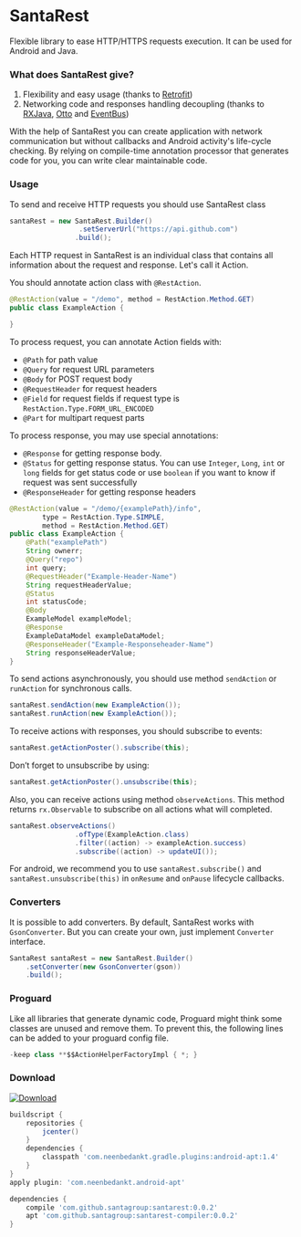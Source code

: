 # SantaRest

Flexible library to ease HTTP/HTTPS requests execution. It can be used for Android and Java.

### What does SantaRest give?

1. Flexibility and easy usage (thanks to [Retrofit](http://square.github.io/retrofit/))
2. Networking code and responses handling decoupling (thanks to [RXJava](https://github.com/ReactiveX/RxJava), [Otto](http://square.github.io/otto/) and [EventBus](https://github.com/greenrobot/EventBus))

With the help of SantaRest you can create application with network communication but without callbacks and Android activity's life-cycle checking.
By relying on compile-time annotation processor that generates code for you, you can write clear maintainable code.

### Usage

To send and receive HTTP requests you should use SantaRest class
```java
santaRest = new SantaRest.Builder()
                 .setServerUrl("https://api.github.com")
                .build();
```

Each HTTP request in SantaRest is an individual class that contains all information about the request and response. Let's call it Action.

You should annotate action class with `@RestAction`. 
```java
@RestAction(value = "/demo", method = RestAction.Method.GET)
public class ExampleAction {

}
```

To process request, you can annotate Action fields with:
* `@Path` for path value
* `@Query` for request URL parameters
* `@Body` for POST request body
* `@RequestHeader` for request headers
* `@Field` for request fields if request type is `RestAction.Type.FORM_URL_ENCODED`
* `@Part` for multipart request parts

To process response, you may use special annotations:
* `@Response` for getting response body.
* `@Status` for getting response status. You can use `Integer`, `Long`, `int` or `long` fields for get status code or use `boolean` if you want to know if request was sent successfully
* `@ResponseHeader` for getting response headers

```java
@RestAction(value = "/demo/{examplePath}/info",
        type = RestAction.Type.SIMPLE,
        method = RestAction.Method.GET)
public class ExampleAction {
    @Path("examplePath")
    String ownerr;
    @Query("repo")
    int query;
    @RequestHeader("Example-Header-Name")
    String requestHeaderValue;
    @Status
    int statusCode;
    @Body
    ExampleModel exampleModel;
    @Response
    ExampleDataModel exampleDataModel;
    @ResponseHeader("Example-Responseheader-Name")
    String responseHeaderValue;
}
```

To send actions asynchronously, you should use method `sendAction` or `runAction` for synchronous calls.
```java
santaRest.sendAction(new ExampleAction());
santaRest.runAction(new ExampleAction());
```

To receive actions with responses, you should subscribe to events:
```java
santaRest.getActionPoster().subscribe(this);
```
Don’t forget to unsubscribe by using:
```java
santaRest.getActionPoster().unsubscribe(this);
```

Also, you can receive actions using method `observeActions`. This method returns `rx.Observable` to subscribe on all actions what will completed.

```java
santaRest.observeActions()
                .ofType(ExampleAction.class)
                .filter((action) -> exampleAction.success)
                .subscribe((action) -> updateUI());
```

For android, we recommend you to use `santaRest.subscribe()` and `santaRest.unsubscribe(this)` in `onResume` and `onPause` lifecycle callbacks.

### Converters
It is possible to add converters. By default, SantaRest works with `GsonConverter`. But you can create your own, just implement `Converter` interface.
```java
SantaRest santaRest = new SantaRest.Builder()
    .setConverter(new GsonConverter(gson))
    .build();
```

### Proguard
Like all libraries that generate dynamic code, Proguard might think some classes are unused and remove them. To prevent this, the following lines can be added to your proguard config file.

```java
-keep class **$$ActionHelperFactoryImpl { *; }
```

### Download
[ ![Download](https://api.bintray.com/packages/santagroup/maven/santarest/images/download.svg) ](https://bintray.com/santagroup/maven/santarest/_latestVersion)

```groovy
buildscript {
    repositories {
        jcenter()
    }
    dependencies {
        classpath 'com.neenbedankt.gradle.plugins:android-apt:1.4'
    }
}
apply plugin: 'com.neenbedankt.android-apt'

dependencies {
    compile 'com.github.santagroup:santarest:0.0.2'
    apt 'com.github.santagroup:santarest-compiler:0.0.2'
}
```
